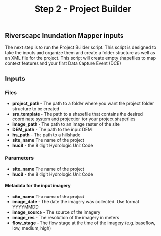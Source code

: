 ﻿---
title: Step 2 - Project Builder
weight: 1
---

## Riverscape Inundation Mapper inputs

The next step is to run the Project Builder script. This script is designed to take the inputs and organize them and create a folder structure as well as an XML file for the project. This script will create empty shapefiles to map context features and your first Data Capture Event (DCE)

## Inputs
### Files
- **project_path** - The path to a folder where you want the project folder structure to be created
- **srs_template** - The path to a shapefile that contains the desired coordinate system and projection for your project shapefiles
- **image_path** - The path to an image raster of the site 
- **DEM_path** - The path to the input DEM
- **hs_path** - The path to a hillshade
- **site_name** The name of the project
- **huc8** - the 8 digit Hydrologic Unit Code

### Parameters
- **site_name** The name of the project
- **huc8** - the 8 digit Hydrologic Unit Code

#### Metadata for the input imagery
- **site_name** The name of the project
- **image_date** - The date the imagery was collected. Use format YYYYMMDD
- **image_source** - The source of the imagery
- **image_res** - The resolution of the imagery in meters
- **flow_stage** - The flow stage at the time of the imagery (e.g. baseflow, low, medium, high)

